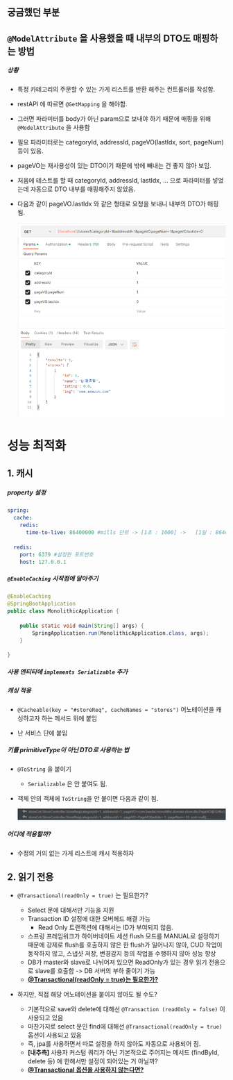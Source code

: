 ## 궁금했던 부분

## `@ModelAttribute` 을 사용했을 때 내부의 DTO도 매핑하는 방법

##### 상황

- 특정 카테고리의 주문할 수 있는 가게 리스트를 반환 해주는 컨트롤러를 작성함. 

- restAPI 에 따르면 `@GetMapping` 을 해야함.

- 그러면 파라미터를 body가 아닌 param으로 보내야 하기 때문에 매핑을 위해 `@ModelAttribute` 을 사용함

- 필요 파라미터로는 categoryId, addressId, pageVO(lastIdx, sort, pageNum) 등이 있음.

- pageVO는 재사용성이 있는 DTO이기 때문에 밖에 빼내는 건 좋지 않아 보임.

- 처음에 테스트를 할 때 categoryId, addressId, lastIdx, ... 으로 파라미터를 넣었는데 자동으로 DTO 내부를 매핑해주지 않았음.

- 다음과 같이 pageVO.lastIdx 와 같은 형태로 요청을 보내니 내부의 DTO가 매핑됨.

  <img src="assets/image-20230228111019132.png" alt="image-20230228111019132" style="zoom: 67%;" />

  

  



# 성능 최적화

## 1. 캐시

##### property 설정 

```yaml
spring:
  cache:
    redis:
      time-to-live: 86400000 #mills 단위 -> [1초 : 1000] ->   [1일 : 86400000]

  redis:
    port: 6379 #설정한 포트번호
    host: 127.0.0.1

```



##### `@EnableCaching` 시작점에 달아주기

```java
@EnableCaching
@SpringBootApplication
public class MonolithicApplication {

	public static void main(String[] args) {
		SpringApplication.run(MonolithicApplication.class, args);
	}

}

```



##### 사용 엔티티에 `implements Serializable` 추가



##### 캐싱 적용

- `@Cacheable(key = "#storeReq", cacheNames = "stores")` 어노테이션을 캐싱하고자 하는 메서드 위에 붙임

- 난 서비스 단에 붙임



##### 키를 primitiveType이 아닌 DTO로 사용하는 법

- `@ToString`  을 붙이기

  - `Serializable` 은 안 붙여도 됨.

- 객체 안의 객체에 `ToString`을 안 붙이면 다음과 같이 됨.

  ![image-20230228102404218](assets/image-20230228102404218.png)

  



##### 어디에 적용할까?

- 수정의 거의 없는 가게 리스트에 캐시 적용하자



## 2. 읽기 전용

- `@Transactional(readOnly = true)` 는 필요한가?
  - Select 문에 대해서만 기능을 지원
  - Transaction ID 설정에 대한 오버헤드 해결 가능
    - Read Only 트랜잭션에 대해서는 ID가 부여되지 않음.
  - 스프링 프레임워크가 하이버네이트 세션 flush 모드를 MANUAL로 설정하기 때문에 강제로 flush를 호출하지 않은 한 flush가 일어나지 않아, CUD 작업이 동작하지 않고, 스냅샷 저장, 변경감지 등의 작업을 수행하지 않아 성능 향상
  - DB가 master와 slave로 나뉘어져 있으면 ReadOnly가 있는 경우 읽기 전용으로 slave를 호출함 -> DB 서버의 부하 줄이기 가능
  - [**@Transactional(readOnly = true)는 필요한가?**](https://cupeanimus.tistory.com/90)

- 하지만, 직접 해당 어노테이션을 붙이지 않아도 될 수도?
  - 기본적으로 save와 delete에 대해선 `@Transaction (readOnly = false)` 이 사용되고 있음
  - 마찬가지로 select 문인 find에 대해선 `@Transactional(readOnly = true)`  옵션이 사용되고 있음
  - 즉, jpa를 사용하면서 따로 설정을 하지 않아도 자동으로 사용되어 짐.
  - **[내추측]** 사용자 커스텀 쿼리가 아닌 기본적으로 주어지는 메서드 (findById, delete 등) 에 한해서만 설정이 되어있는 거 아닐까? 
  - [**@Transactional 옵션을 사용하지 않는다면?**](https://cupeanimus.tistory.com/102?category=868009)
